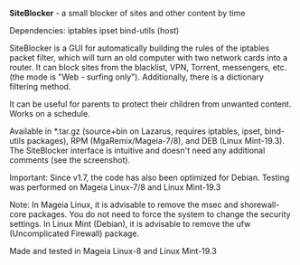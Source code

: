 **SiteBlocker** - a small blocker of sites and other content by time

Dependencies: iptables ipset bind-utils (host)

SiteBlocker is a GUI for automatically building the rules of the iptables packet filter, which will turn an old computer with two network cards into a router. It can block sites from the blacklist, VPN, Torrent, messengers, etc. (the mode is "Web - surfing only"). Additionally, there is a dictionary filtering method.

It can be useful for parents to protect their children from unwanted content. Works on a schedule.

Available in *.tar.gz (source+bin on Lazarus, requires iptables, ipset, bind-utils packages), RPM (MgaRemix/Mageia-7/8), and DEB (Linux Mint-19.3). The SiteBlocker interface is intuitive and doesn't need any additional comments (see the screenshot).

Important: Since v1.7, the code has also been optimized for Debian. Testing was performed on Mageia Linux-7/8 and Linux Mint-19.3

Note: In Mageia Linux, it is advisable to remove the msec and shorewall-core packages. You do not need to force the system to change the security settings. In Linux Mint (Debian), it is advisable to remove the ufw (Uncomplicated Firewall) package.

Made and tested in Mageia Linux-8 and Linux Mint-19.3
